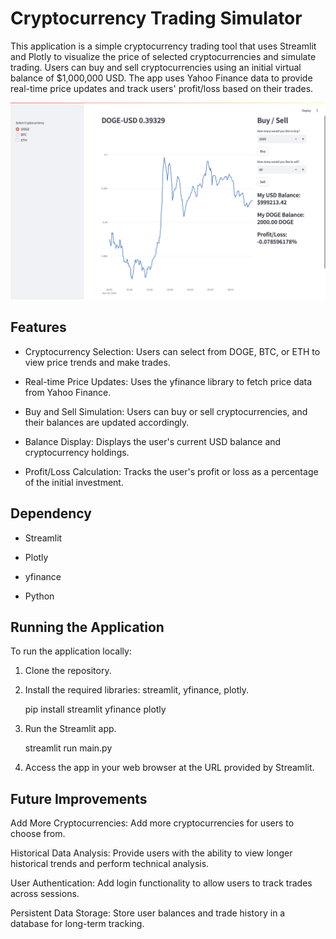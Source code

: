 # Cryptocurrency Trading Simulator

This application is a simple cryptocurrency trading tool that uses Streamlit and Plotly to visualize the price of selected cryptocurrencies and simulate trading. Users can buy and sell cryptocurrencies using an initial virtual balance of $1,000,000 USD. The app uses Yahoo Finance data to provide real-time price updates and track users' profit/loss based on their trades.

![result](./result.png)

## Features

- Cryptocurrency Selection: Users can select from DOGE, BTC, or ETH to view price trends and make trades.

- Real-time Price Updates: Uses the yfinance library to fetch price data from Yahoo Finance.

- Buy and Sell Simulation: Users can buy or sell cryptocurrencies, and their balances are updated accordingly.

- Balance Display: Displays the user's current USD balance and cryptocurrency holdings.

- Profit/Loss Calculation: Tracks the user's profit or loss as a percentage of the initial investment.

## Dependency

- Streamlit

- Plotly

- yfinance

- Python

## Running the Application

To run the application locally:

1. Clone the repository.

2. Install the required libraries: streamlit, yfinance, plotly.


    pip install streamlit yfinance plotly


3. Run the Streamlit app.


    streamlit run main.py
    

4. Access the app in your web browser at the URL provided by Streamlit.

## Future Improvements

Add More Cryptocurrencies: Add more cryptocurrencies for users to choose from.

Historical Data Analysis: Provide users with the ability to view longer historical trends and perform technical analysis.

User Authentication: Add login functionality to allow users to track trades across sessions.

Persistent Data Storage: Store user balances and trade history in a database for long-term tracking.


